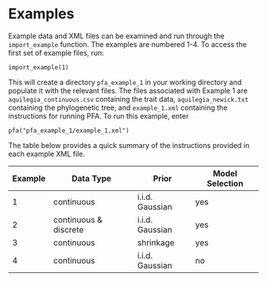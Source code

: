 # Examples

Example data and XML files can be examined and run through the `import_example` function.
The examples are numbered 1-4.
To access the first set of example files, run:
```
import_example(1)
```
This will create a directory `pfa_example_1` in your working directory and populate it with the relevant files.
The files associated with Example 1 are `aquilegia_continuous.csv` containing the trait data, `aquilegia_newick.txt` containing the phylogenetic tree, and `example_1.xml` containing the instructions for running PFA.
To run this example, enter
```
pfa("pfa_example_1/example_1.xml")
```

The table below provides a quick summary of the instructions provided in each example XML file.

| Example | Data Type | Prior | Model Selection |
|---|---|---|---|
1 | continuous | i.i.d. Gaussian | yes |
2 | continuous & discrete | i.i.d. Gaussian | yes |
3 | continuous | shrinkage | yes |
4 | continuous | i.i.d. Gaussian | no |
